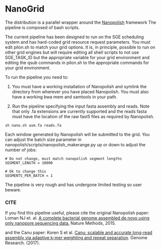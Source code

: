 # NanoGrid

The distribution is a parallel wrapper around the [Nanopolish](https://github.com/jts/nanopolish) framework The pipeline is composed of bash scripts. 

The current pipeline has been designed to run on the SGE scheduling system and has hard-coded grid resource request parameters. You must edit pilon.sh to match your grid options. It is, in principle, possible to run on other grid engines but will require editing all shell scripts to not use SGE_TASK_ID but the appropriate variable for your grid environment and editing the qsub commands in pilon.sh to the appropriate commands for your grid environment.

To run the pipeline you need to:

1. You must have a working installation of Nanopolish and symlink the directory from wherever you have placed Nanopolish. You must also have a working bwa mem and samtools in your path.

2. Run the pipeline specifying the input fasta assembly and reads. Note that only .fa extensions are currently supported and the reads fasta must have the location of the raw fast5 files as required by Nanopolish.

```
sh nano.sh asm.fa reads.fa
```

Each window generated by Nanopolish will be submitted to the grid. You can adjust the batch size parameter in nanopolish/scripts/nanopolish_makerange.py up or down to adjust the number of jobs:

```
# Do not change, must match nanopolish segment lengths
SEGMENT_LENGTH = 10000

# Ok to change this
SEGMENTS_PER_BATCH = 1
```

The pipeline is very rough and has undergone limited testing so user beware.

### CITE
If you find this pipeline useful, please cite the original Nanopolish paper:<br>
Loman NJ et. al. [A complete bacterial genome assembled de novo using only nanopore sequencing data.](http://www.nature.com/nmeth/journal/v12/n8/abs/nmeth.3444.html) Nature Methods, 2015.

and the Canu paper:
Koren S et al. [Canu: scalable and accurate long-read assembly via adaptive k-mer weighting and repeat separation](https://doi.org/10.1101/gr.215087.116). Genome Research. (2017).

